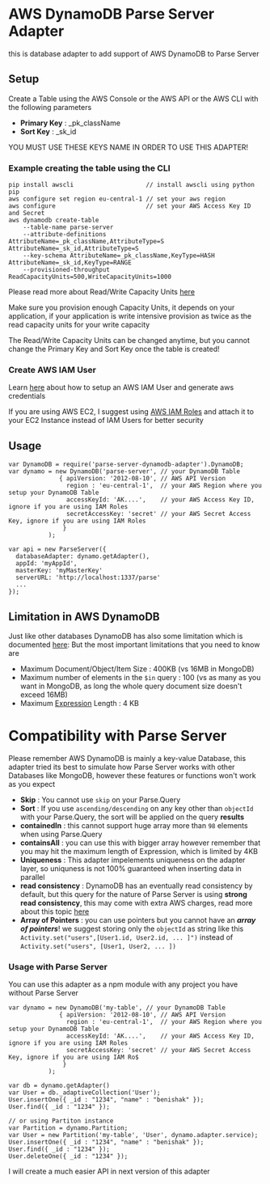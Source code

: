 # AWS DynamoDB Parse Server Adapter

this is database adapter to add support of AWS DynamoDB to Parse Server

## Setup

Create a Table using the AWS Console or the AWS API or the AWS CLI with the following parameters

- **Primary Key** : _pk_className
- **Sort Key** : _sk_id

YOU MUST USE THESE KEYS NAME IN ORDER TO USE THIS ADAPTER!

### Example creating the table using the CLI

```
pip install awscli                    // install awscli using python pip
aws configure set region eu-central-1 // set your aws region
aws configure                         // set your AWS Access Key ID and Secret
aws dynamodb create-table 
    --table-name parse-server 
    --attribute-definitions AttributeName=_pk_className,AttributeType=S AttributeName=_sk_id,AttributeType=S
    --key-schema AttributeName=_pk_className,KeyType=HASH AttributeName=_sk_id,KeyType=RANGE 
    --provisioned-throughput ReadCapacityUnits=500,WriteCapacityUnits=1000
```

Please read more about Read/Write Capacity Units [here](http://docs.aws.amazon.com/amazondynamodb/latest/developerguide/HowItWorks.ProvisionedThroughput.html)

Make sure you provision enough Capacity Units, it depends on your application, if your application is write intensive provision as twice as the read capacity units for your write capacity

The Read/Write Capacity Units can be changed anytime, but you cannot change the Primary Key and Sort Key once the table is created!

### Create AWS IAM User
Learn [here](http://docs.aws.amazon.com/amazondynamodb/latest/developerguide/DAX.client.create-user-policy.html) about how to setup an AWS IAM User and generate aws credentials

If you are using AWS EC2, I suggest using [AWS IAM Roles](http://docs.aws.amazon.com/amazondynamodb/latest/developerguide/authentication-and-access-control.html) and attach it to your EC2 Instance instead of IAM Users for better security

## Usage

```
var DynamoDB = require('parse-server-dynamodb-adapter').DynamoDB;
var dynamo = new DynamoDB('parse-server', // your DynamoDB Table 
              { apiVersion: '2012-08-10', // AWS API Version
                region : 'eu-central-1',  // your AWS Region where you setup your DynamoDB Table
                accessKeyId: 'AK....',    // your AWS Access Key ID, ignore if you are using IAM Roles 
                secretAccessKey: 'secret' // your AWS Secret Access Key, ignore if you are using IAM Roles
               }
           );

var api = new ParseServer({
  databaseAdapter: dynamo.getAdapter(),
  appId: 'myAppId',
  masterKey: 'myMasterKey'
  serverURL: 'http://localhost:1337/parse'
  ...
});
```

## Limitation in AWS DynamoDB

Just like other databases DynamoDB has also some limitation which is documented [here](http://docs.aws.amazon.com/amazondynamodb/latest/developerguide/Limits.html):
But the most important limitations that you need to know are 

- Maximum Document/Object/Item Size : 400KB (vs 16MB in MongoDB)
- Maximum number of elements in the `$in` query : 100 (vs as many as you want in MongoDB, as long the whole query document size doesn't exceed 16MB)
- Maximum [Expression](http://docs.aws.amazon.com/amazondynamodb/latest/developerguide/Expressions.html) Length : 4 KB

# Compatibility with Parse Server

Please remember AWS DynamoDB is mainly a key-value Database, this adapter tried its best to simulate how Parse Server works with other Databases like MongoDB, however these features or functions won't work as you expect

- **Skip** : You cannot use `skip` on your Parse.Query
- **Sort** : If you use `ascending/descending` on any key other than `objectId` with your Parse.Query, the sort will be applied on the query **results**
- **containedIn** : this cannot support huge array more than `98` elements when using Parse.Query
- **containsAll** : you can use this with bigger array however remember that you may hit the maximum length of Expression, which is limited by 4KB
- **Uniqueness** : This adapter impelements uniqueness on the adapter layer, so uniquness is not 100% guaranteed when inserting data in parallel
- **read consistency** : DynamoDB has an eventually read consistency by default, but this query for the nature of Parse Server is using **strong read consistency**, this may come with extra AWS charges, read more about this topic [here](http://docs.aws.amazon.com/amazondynamodb/latest/developerguide/HowItWorks.ReadConsistency.html)
- **Array of Pointers** : you can use pointers but you cannot have an ***array of pointers***! we suggest storing only the `objectId` as string like this `Activity.set("users",[User1.id, User2.id, ... ]")` instead of `Activity.set("users", [User1, User2, ... ])` 

### Usage with Parse Server

You can use this adapter as a npm module with any project you have without Parse Server

```
var dynamo = new DynamoDB('my-table', // your DynamoDB Table
              { apiVersion: '2012-08-10', // AWS API Version
                region : 'eu-central-1',  // your AWS Region where you setup your DynamoDB Table
                accessKeyId: 'AK....',    // your AWS Access Key ID, ignore if you are using IAM Roles
                secretAccessKey: 'secret' // your AWS Secret Access Key, ignore if you are using IAM Ro$
               }
           );

var db = dynamo.getAdapter()
var User = db._adaptiveCollection('User');
User.insertOne({ _id : "1234", "name" : "benishak" });
User.find({ _id : "1234" });

// or using Partiton instance
var Partition = dynamo.Partition;
var User = new Partition('my-table', 'User', dynamo.adapter.service);
User.insertOne({ _id : "1234", "name" : "benishak" });
User.find({ _id : "1234" });
User.deleteOne({ _id : "1234" });
```

I will create a much easier API in next version of this adapter
